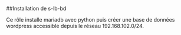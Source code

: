 ##Installation de s-lb-bd

Ce rôle installe mariadb avec python puis créer une base de données wordpress accessible depuis le réseau 192.168.102.0/24.  

